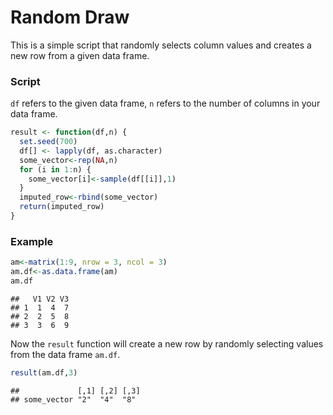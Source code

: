 Random Draw
================

This is a simple script that randomly selects column values and creates
a new row from a given data frame.

### Script

`df` refers to the given data frame, `n` refers to the number of columns
in your data frame.

``` r
result <- function(df,n) {
  set.seed(700)
  df[] <- lapply(df, as.character)
  some_vector<-rep(NA,n)
  for (i in 1:n) {
    some_vector[i]<-sample(df[[i]],1)
  }
  imputed_row<-rbind(some_vector)
  return(imputed_row)
}
```

### Example

``` r
am<-matrix(1:9, nrow = 3, ncol = 3)
am.df<-as.data.frame(am)
am.df
```

    ##   V1 V2 V3
    ## 1  1  4  7
    ## 2  2  5  8
    ## 3  3  6  9

Now the `result` function will create a new row by randomly selecting
values from the data frame `am.df`.

``` r
result(am.df,3)
```

    ##             [,1] [,2] [,3]
    ## some_vector "2"  "4"  "8"
